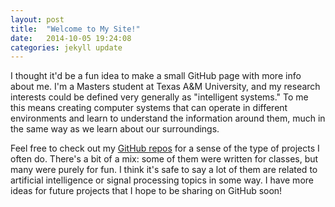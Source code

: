 ```yaml
---
layout: post
title:  "Welcome to My Site!"
date:   2014-10-05 19:24:08
categories: jekyll update
---
```

I thought it'd be a fun idea to make a small GitHub page with more info about me.  I'm a Masters student at Texas A&M University, and my research interests could be defined very generally as "intelligent systems."  To me this means creating computer systems that can operate in different environments and learn to understand the information around them, much in the same way as we learn about our surroundings.

Feel free to check out my [GitHub repos][github-repos] for a sense of the type of projects I often do.  There's a bit of a mix: some of them were written for classes, but many were purely for fun.  I think it's safe to say a lot of them are related to artificial intelligence or signal processing topics in some way.  I have more ideas for future projects that I hope to be sharing on GitHub soon!

[github-repos]:	https://github.com/spolsley/
